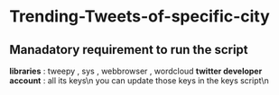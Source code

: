 # Trending-Tweets-of-specific-city
## Manadatory requirement to run the script
**libraries** : tweepy , sys , webbrowser , wordcloud
**twitter developer account** : all its keys\n
you can update those keys in the keys script\n
